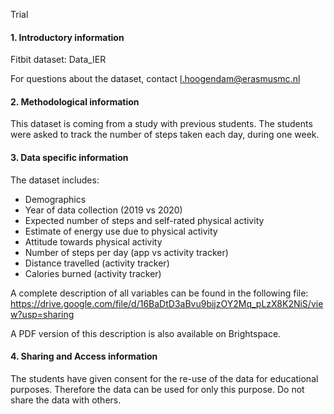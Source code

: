 Trial
#### 1. Introductory information
Fitbit dataset: Data_IER

For questions about the dataset, contact l.hoogendam@erasmusmc.nl

#### 2. Methodological information
This dataset is coming from a study with previous students. The students were asked to track the number of steps taken each day, during one week. 

#### 3. Data specific information
The dataset includes:

- Demographics
- Year of data collection (2019 vs 2020)
- Expected number of steps and self-rated physical activity
- Estimate of energy use due to physical activity
- Attitude towards physical activity
- Number of steps per day (app vs activity tracker)
- Distance travelled (activity tracker)
- Calories burned (activity tracker)

A complete description of all variables can be found in the following file:
https://drive.google.com/file/d/16BaDtD3aBvu9bijzOY2Mq_pLzX8K2NiS/view?usp=sharing

A PDF version of this description is also available on Brightspace. 


#### 4. Sharing and Access information
The students have given consent for the re-use of the data for educational purposes. Therefore the data can be used for only this purpose. Do not share the data with others.
